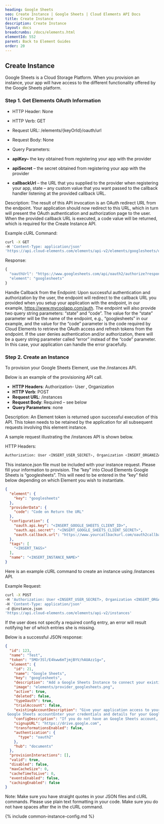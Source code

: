 ```yaml
---
heading: Google Sheets
seo: Create Instance | Google Sheets | Cloud Elements API Docs
title: Create Instance
description: Create Instance
layout: docs
breadcrumbs: /docs/elements.html
elementId: 552
parent: Back to Element Guides
order: 20
---
```


## Create Instance

Google Sheets is a Cloud Storage Platform. When you provision an instance, your app will have access to the different functionality offered by the Google Sheets platform.

### Step 1. Get Elements OAuth Information

* HTTP Header: None
* HTTP Verb: GET
* Request URL: /elements/{keyOrId}/oauth/url
* Request Body: None
* Query Parameters:

* __apiKey–__ the key obtained from registering your app with the provider
* __apiSecret__ – the secret obtained from registering your app with the provider
* __callbackUrl__ – the URL that you supplied to the provider when registering your app, state – any custom value that you want passed to the callback handler listening at the provided callback URL.

Description: The result of this API invocation is an OAuth redirect URL from the endpoint. Your application should now redirect to this URL, which in turn will present the OAuth authentication and authorization page to the user. When the provided callback URL is executed, a code value will be returned, which is required for the Create Instance API.

Example cURL Command:

```bash
curl -X GET
-H 'Content-Type: application/json'
'https://api.cloud-elements.com/elements/api-v2/elements/googlesheets/oauth/url?apiKey=fake_Google Sheets_api_key&apiSecret=fake_Google Sheets_api_secret&callbackUrl=https://www.mycoolapp.com/auth&state=googlesheets'
```

Response:

```javascript
{
  "oauthUrl": "https://www.googlesheets.com/api/oauth2/authorize?response_type=code&client_id=insert_googlesheets_client_id0&redirect_uri=https://www.mycoolapp.com/auth&state=googlesheets",
  "element": "googlesheets"
}
```

Handle Callback from the Endpoint:
Upon successful authentication and authorization by the user, the endpoint will redirect to the callback URL you provided when you setup your application with the endpoint, in our example, https://www.mycoolapp.com/auth. The endpoint will also provide two query string parameters: “state” and “code”. The value for the “state” parameter will be the name of the endpoint, e.g., “googlesheets” in our example, and the value for the “code” parameter is the code required by Cloud Elements to retrieve the OAuth access and refresh tokens from the endpoint. If the user denies authentication and/or authorization, there will be a query string parameter called “error” instead of the “code” parameter. In this case, your application can handle the error gracefully.

### Step 2. Create an Instance

To provision your Google Sheets Element, use the /instances API.

Below is an example of the provisioning API call.

* __HTTP Headers__: Authorization- User <user secret>, Organization <organization secret>
* __HTTP Verb__: POST
* __Request URL__: /instances
* __Request Body__: Required – see below
* __Query Parameters__: none

Description: An Element token is returned upon successful execution of this API. This token needs to be retained by the application for all subsequent requests involving this element instance.

A sample request illustrating the /instances API is shown below.

HTTP Headers:

```bash
Authorization: User <INSERT_USER_SECRET>, Organization <INSERT_ORGANIZATION_SECRET>

```
This instance.json file must be included with your instance request.  Please fill your information to provision.  The “key” into Cloud Elements Google Sheets is “googlesheets”.  This will need to be entered in the “key” field below depending on which Element you wish to instantiate.

```json
{
  "element": {
    "key": "googlesheets"
  },
  "providerData": {
    "code": "Code on Return the URL"
  },
  "configuration": {
    "oauth.api.key": "<INSERT_GOOGLE_SHEETS_CLIENT_ID>",
    "oauth.api.secret": "<INSERT_GOOGLE_SHEETS_CLIENT_SECRET>",
    "oauth.callback.url": "https://www.yourcallbackurl.com/oauth2callback"
  },
  "tags": [
    "<INSERT_TAGS>"
  ],
  "name": "<INSERT_INSTANCE_NAME>"
}
```

Here is an example cURL command to create an instance using /instances API.

Example Request:

```bash
curl -X POST
-H 'Authorization: User <INSERT_USER_SECRET>, Organization <INSERT_ORGANIZATION_SECRET>'
-H 'Content-Type: application/json'
-d @instance.json
'https://api.cloud-elements.com/elements/api-v2/instances'
```

If the user does not specify a required config entry, an error will result notifying her of which entries she is missing.

Below is a successful JSON response:

```json
{
  "id": 123,
  "name": "Test",
  "token": "5MOr3Sl/E4kww6mTjmjBYV/hAUAzz1g=",
  "element": {
    "id": 21,
    "name": "Google Sheets",
    "key": "googlesheets",
    "description": "Add a Google Sheets Instance to connect your existing Google Sheets account to the Documents Hub, allowing you to manage sheets. You will need your Google Sheets account information to add an instance.",
    "image": "elements/provider_googlesheets.png",
    "active": true,
    "deleted": false,
    "typeOauth": true,
    "trialAccount": false,
    "existingAccountDescription": "Give your application access to your existing
 Google Sheets accountEnter your credentials and details for your Google Sheets Account",
    "configDescription": "If you do not have an Google Sheets account, you can create one at Google Sheets Signup",
    "signupURL": "https://drive.google.com",
    "transformationsEnabled": false,
    "authentication": {
      "type": "oauth2"
    },
    "hub": "documents"
  },
  "provisionInteractions": [],
  "valid": true,
  "disabled": false,
  "maxCacheSize": 0,
  "cacheTimeToLive": 0,
  "eventsEnabled": false,
  "cachingEnabled": false
}
```

Note:  Make sure you have straight quotes in your JSON files and cURL commands.  Please use plain text formatting in your code.  Make sure you do not have spaces after the in the cURL command.

{% include common-instance-config.md %}
